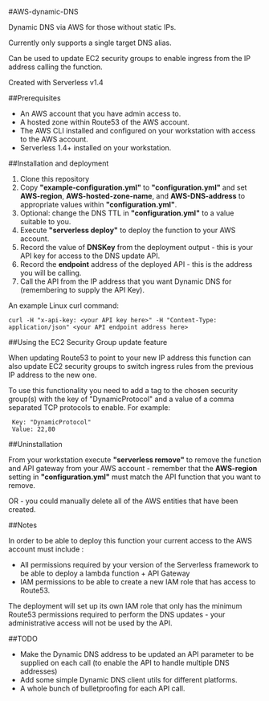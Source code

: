 #AWS-dynamic-DNS

Dynamic DNS via AWS for those without static IPs.

Currently only supports a single target DNS alias.

Can be used to update EC2 security groups to enable ingress from the IP address calling the function.

Created with Serverless v1.4

##Prerequisites

* An AWS account that you have admin access to.
* A hosted zone within Route53 of the AWS account.
* The AWS CLI installed and configured on your workstation with access to the AWS account.
* Serverless 1.4+ installed on your workstation.

##Installation and deployment

1. Clone this repository
2. Copy __"example-configuration.yml"__ to __"configuration.yml"__ and set __AWS-region__, __AWS-hosted-zone-name__, and __AWS-DNS-address__ to appropriate values within __"configuration.yml"__.
3. Optional: change the DNS TTL in __"configuration.yml"__ to a value suitable to you.
4. Execute __"serverless deploy"__ to deploy the function to your AWS account.
5. Record the value of __DNSKey__ from the deployment output - this is your API key for access to the DNS update API.
6. Record the __endpoint__ address of the deployed API - this is the address you will be calling.
7. Call the API from the IP address that you want Dynamic DNS for (remembering to supply the API Key).

An example Linux curl command:

    curl -H "x-api-key: <your API key here>" -H "Content-Type: application/json" <your API endpoint address here>

##Using the EC2 Security Group update feature

When updating Route53 to point to your new IP address this function can also update EC2 security groups to switch ingress rules from the previous IP address to the new one.

To use this functionality you need to add a tag to the chosen security group(s) with the key of "DynamicProtocol" and a value of a comma separated TCP protocols to enable. For example:

     Key: "DynamicProtocol" 
     Value: 22,80



##Uninstallation

From your workstation execute __"serverless remove"__ to remove the function and API gateway from your AWS account - remember that the __AWS-region__ setting in __"configuration.yml"__ must match the API function that you want to remove.

OR - you could manually delete all of the AWS entities that have been created.


##Notes

In order to be able to deploy this function your current access to the AWS account must include :
*   All permissions required by your version of the Serverless framework to be able to deploy a lambda function + API Gateway
*   IAM permissions to be able to create a new IAM role that has access to Route53.

The deployment will set up its own IAM role that only has the minimum Route53 permissions required to perform the DNS updates - your administrative access will not be used by the API.


##TODO

* Make the Dynamic DNS address to be updated an API parameter to be supplied on each call (to enable the API to handle multiple DNS addresses)
* Add some simple Dynamic DNS client utils for different platforms.
* A whole bunch of bulletproofing for each API call.